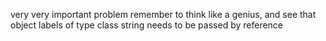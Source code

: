 ​very very important problem
remember to think like a genius, and see that object labels of type class string needs to be passed by reference
